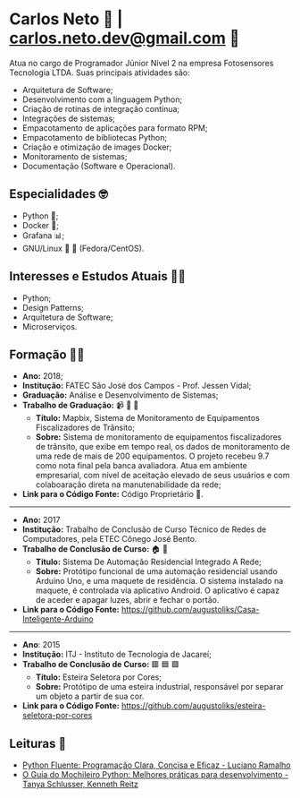 # Carlos Neto :rocket: | carlos.neto.dev@gmail.com :email:

Atua no cargo de Programador Júnior Nível 2 na empresa Fotosensores Tecnologia LTDA. Suas principais atividades são: 

- Arquitetura de Software;
- Desenvolvimento com a linguagem Python;
- Criação de rotinas de integração contínua;
- Integrações de sistemas;
- Empacotamento de aplicações para formato RPM;
- Empacotamento de bibliotecas Python;
- Criação e otimização de images Docker;
- Monitoramento de sistemas;
- Documentação (Software e Operacional).

## Especialidades :nerd_face:	

- Python :snake:;
- Docker :whale2:;
- Grafana :bar_chart:;
- GNU/Linux :penguin: :tophat: (Fedora/CentOS).

## Interesses e Estudos Atuais :man_technologist:

- Python;
- Design Patterns;
- Arquitetura de Software;
- Microserviços.


## Formação :man_student:	

- __Ano:__ 2018;
- __Institução:__ FATEC São José dos Campos - Prof. Jessen Vidal;
- __Graduação:__ Análise e Desenvolvimento de Sistemas;
- __Trabalho de Graduação:__ :video_camera:	:rotating_light: :vertical_traffic_light:	
  - __Título:__ Mapbix, Sistema de Monitoramento de Equipamentos Fiscalizadores de Trânsito;
  - __Sobre:__ Sistema de monitoramento de equipamentos fiscalizadores de trânsito, que exibe em tempo real, os dados de monitoramento de uma rede de mais de 200 equipamentos. O projeto recebeu 9.7 como nota final pela banca avaliadora. Atua em ambiente empresarial, com nível de aceitação elevado de seus usuários e com colaboaração direta na manutenabilidade da rede;
- __Link para o Código Fonte:__ Código Proprietário :no_entry_sign:.

--- 

- __Ano:__ 2017
- __Institução:__ Trabalho de Conclusão de Curso Técnico de Redes de Computadores, pela ETEC Cônego José Bento.
- __Trabalho de Conclusão de Curso:__ :house:	:calling:
  - __Título:__ Sistema De Automação Residencial Integrado A Rede;
  - __Sobre:__  Protótipo funcional de uma automação residencial usando Arduino Uno, e uma maquete de residência. O sistema instalado na maquete, é controlada via aplicativo Android. O aplicativo é capaz de aceder e apagar luzes, abrir e fechar o portão.
- __Link para o Código Fonte:__ https://github.com/augustoliks/Casa-Inteligente-Arduino

---

- __Ano__: 2015
- __Institução:__ ITJ - Instituto de Tecnologia de Jacareí;
- __Trabalho de Conclusão de Curso:__ :red_square: :blue_square: :green_square:	
  - __Título:__ Esteira Seletora por Cores; 
  - __Sobre:__  Protótipo de uma esteira industrial, responsável por separar um objeto a partir de sua cor.
- __Link para o Código Fonte:__ https://github.com/augustoliks/esteira-seletora-por-cores

## Leituras :open_book:

- [Python Fluente: Programação Clara, Concisa e Eficaz - Luciano Ramalho](https://www.amazon.com.br/Python-Fluente-Programa%C3%A7%C3%A3o-Concisa-Eficaz/dp/857522462X#:~:text=O%20autor%20Luciano%20Ramalho%20apresenta,mais%20leg%C3%ADvel%20ao%20mesmo%20tempo.)
- [O Guia do Mochileiro Python: Melhores práticas para desenvolvimento - Tanya Schlusser, Kenneth Reitz](https://www.amazon.com.br/Guia-Mochileiro-Python-Melhores-desenvolvimento-ebook/dp/B07QMY2VPL)
